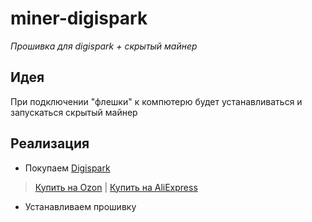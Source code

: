 # miner-digispark
_Прошивка для digispark + скрытый майнер_
## Идея
При подключении "флешки" к компютерю будет устанавливаться и запускаться скрытый майнер
## Реализация
- Покупаем  [Digispark](https://alexgyver.ru/lessons/digispark/) 

> [Купить на Ozon](https://ozon.ru/t/Dr8D1GD) | [Купить на AliExpress](https://aliexpress.ru/item/2040316211.html?sku_id=58307777832&spm=a2g2x.productlist.search_results.1.5d115ed1ofwRd7) 

- Устанавливаем прошивку 